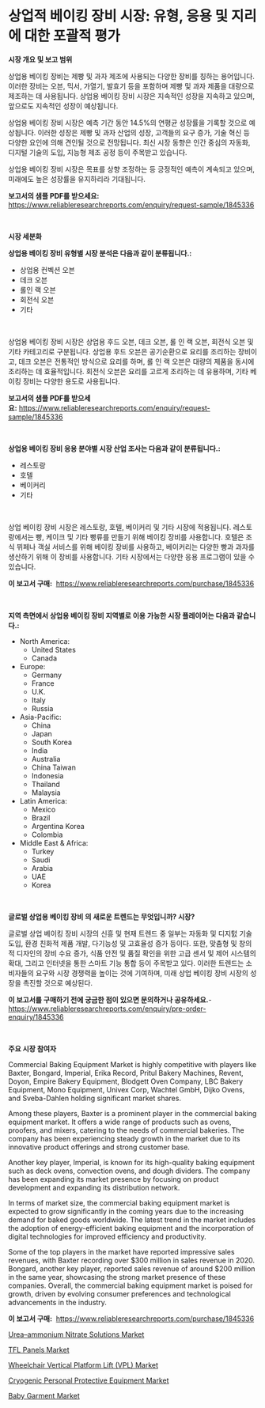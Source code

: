 <p><h1>상업적 베이킹 장비 시장: 유형, 응용 및 지리에 대한 포괄적 평가</h1></p><p><strong>시장 개요 및 보고 범위</strong></p>
<p><p>상업용 베이킹 장비는 제빵 및 과자 제조에 사용되는 다양한 장비를 칭하는 용어입니다. 이러한 장비는 오븐, 믹서, 가열기, 발효기 등을 포함하며 제빵 및 과자 제품을 대량으로 제조하는 데 사용됩니다. 상업용 베이킹 장비 시장은 지속적인 성장을 지속하고 있으며, 앞으로도 지속적인 성장이 예상됩니다. </p><p>상업용 베이킹 장비 시장은 예측 기간 동안 14.5%의 연평균 성장률을 기록할 것으로 예상됩니다. 이러한 성장은 제빵 및 과자 산업의 성장, 고객들의 요구 증가, 기술 혁신 등 다양한 요인에 의해 견인될 것으로 전망됩니다. 최신 시장 동향은 인간 중심의 자동화, 디지털 기술의 도입, 지능형 제조 공정 등이 주목받고 있습니다.</p><p>상업용 베이킹 장비 시장은 목표를 상향 조정하는 등 긍정적인 예측이 계속되고 있으며, 미래에도 높은 성장률을 유지하리라 기대됩니다.</p></p>
<p><strong>보고서의 샘플 PDF를 받으세요:</strong> <a href="https://www.reliableresearchreports.com/enquiry/request-sample/1845336">https://www.reliableresearchreports.com/enquiry/request-sample/1845336</a></p>
<p>&nbsp;</p>
<p><strong>시장 세분화</strong></p>
<p><strong>상업용 베이킹 장비 유형별 시장 분석은 다음과 같이 분류됩니다.:</strong></p>
<p><ul><li>상업용 컨벡션 오븐</li><li>데크 오븐</li><li>롤인 랙 오븐</li><li>회전식 오븐</li><li>기타</li></ul></p>
<p>&nbsp;</p>
<p><p>상업용 베이킹 장비 시장은 상업용 후드 오븐, 데크 오븐, 롤 인 랙 오븐, 회전식 오븐 및 기타 카테고리로 구분됩니다. 상업용 후드 오븐은 공기순환으로 요리를 조리하는 장비이고, 데크 오븐은 전통적인 방식으로 요리를 하며, 롤 인 랙 오븐은 대량의 제품을 동시에 조리하는 데 효율적입니다. 회전식 오븐은 요리를 고르게 조리하는 데 유용하며, 기타 베이킹 장비는 다양한 용도로 사용됩니다.</p></p>
<p><strong>보고서의 샘플 PDF를 받으세요:</strong>&nbsp;<a href="https://www.reliableresearchreports.com/enquiry/request-sample/1845336">https://www.reliableresearchreports.com/enquiry/request-sample/1845336</a></p>
<p>&nbsp;</p>
<p><strong> 상업용 베이킹 장비 응용 분야별 시장 산업 조사는 다음과 같이 분류됩니다.:</strong></p>
<p><ul><li>레스토랑</li><li>호텔</li><li>베이커리</li><li>기타</li></ul></p>
<p>&nbsp;</p>
<p><p>상업 베이킹 장비 시장은 레스토랑, 호텔, 베이커리 및 기타 시장에 적용됩니다. 레스토랑에서는 빵, 케이크 및 기타 빵류를 만들기 위해 베이킹 장비를 사용합니다. 호텔은 조식 뷔페나 객실 서비스를 위해 베이킹 장비를 사용하고, 베이커리는 다양한 빵과 과자를 생산하기 위해 이 장비를 사용합니다. 기타 시장에서는 다양한 응용 프로그램이 있을 수 있습니다.</p></p>
<p><strong>이 보고서 구매:</strong>&nbsp; <a href="https://www.reliableresearchreports.com/purchase/1845336">https://www.reliableresearchreports.com/purchase/1845336</a></p>
<p>&nbsp;</p>
<p><strong>지역 측면에서 상업용 베이킹 장비 지역별로 이용 가능한 시장 플레이어는 다음과 같습니다.:</strong></p>
<p><ul>
    <li>
        North America:
        <ul>
            <li>United States</li>
            <li>Canada</li>
        </ul>
    </li>
    <li>
        Europe:
        <ul>
            <li>Germany</li>
            <li>France</li>
            <li>U.K.</li>
            <li>Italy</li>
            <li>Russia</li>
        </ul>
    </li>
    <li>
        Asia-Pacific:
        <ul>
            <li>China</li>
            <li>Japan</li>
            <li>South Korea</li>
            <li>India</li>
            <li>Australia</li>
            <li>China Taiwan</li>
            <li>Indonesia</li>
            <li>Thailand</li>
            <li>Malaysia</li>
        </ul>
    </li>
    <li>
        Latin America:
        <ul>
            <li>Mexico</li>
            <li>Brazil</li>
            <li>Argentina Korea</li>
            <li>Colombia</li>
        </ul>
    </li>
    <li>
        Middle East & Africa:
        <ul>
            <li>Turkey</li>
            <li>Saudi</li>
            <li>Arabia</li>
            <li>UAE</li>
            <li>Korea</li>
        </ul>
    </li>
    </ul></p>
<p>&nbsp;</p>
<p><strong>글로벌 상업용 베이킹 장비 의 새로운 트렌드는 무엇입니까? 시장?</strong></p>
<p><p>글로벌 상업 베이킹 장비 시장의 신흥 및 현재 트렌드 중 일부는 자동화 및 디지턼 기술 도입, 환경 친화적 제품 개발, 다기능성 및 고효율성 증가 등이다. 또한, 맞춤형 및 창의적 디자인의 장비 수요 증가, 식품 안전 및 품질 확인을 위한 고급 센서 및 제어 시스템의 확대, 그리고 인터넷을 통한 스마트 기능 통합 등이 주목받고 있다. 이러한 트렌드는 소비자들의 요구와 시장 경쟁력을 높이는 것에 기여하며, 미래 상업 베이킹 장비 시장의 성장을 촉진할 것으로 예상된다.</p></p>
<p><strong>이 보고서를 구매하기 전에 궁금한 점이 있으면 문의하거나 공유하세요.</strong>- <a href="https://www.reliableresearchreports.com/enquiry/pre-order-enquiry/1845336">https://www.reliableresearchreports.com/enquiry/pre-order-enquiry/1845336</a></p>
<p>&nbsp;</p>
<p><strong>주요 시장 참여자</strong></p>
<p><p>Commercial Baking Equipment Market is highly competitive with players like Baxter, Bongard, Imperial, Erika Record, Pritul Bakery Machines, Revent, Doyon, Empire Bakery Equipment, Blodgett Oven Company, LBC Bakery Equipment, Mono Equipment, Univex Corp, Wachtel GmbH, Dijko Ovens, and Sveba-Dahlen holding significant market shares.</p><p>Among these players, Baxter is a prominent player in the commercial baking equipment market. It offers a wide range of products such as ovens, proofers, and mixers, catering to the needs of commercial bakeries. The company has been experiencing steady growth in the market due to its innovative product offerings and strong customer base.</p><p>Another key player, Imperial, is known for its high-quality baking equipment such as deck ovens, convection ovens, and dough dividers. The company has been expanding its market presence by focusing on product development and expanding its distribution network.</p><p>In terms of market size, the commercial baking equipment market is expected to grow significantly in the coming years due to the increasing demand for baked goods worldwide. The latest trend in the market includes the adoption of energy-efficient baking equipment and the incorporation of digital technologies for improved efficiency and productivity.</p><p>Some of the top players in the market have reported impressive sales revenues, with Baxter recording over $300 million in sales revenue in 2020. Bongard, another key player, reported sales revenue of around $200 million in the same year, showcasing the strong market presence of these companies. Overall, the commercial baking equipment market is poised for growth, driven by evolving consumer preferences and technological advancements in the industry.</p></p>
<p><strong>이 보고서 구매:</strong>&nbsp;&nbsp;<a href="https://www.reliableresearchreports.com/purchase/1845336">https://www.reliableresearchreports.com/purchase/1845336</a></p>
<p><p><a href="https://butternut-bug-553.notion.site/Urea-ammonium-Nitrate-Solutions-Market-Research-Report-Reveals-The-Latest-Trends-And-Opportunities-o-792469261c204a84a76456dcce85d48c">Urea–ammonium Nitrate Solutions Market</a></p><p><a href="https://invited-way-688.notion.site/TFL-Panels-Market-Size-Share-Trends-Analysis-Report-By-Material-By-Type-By-End-user-By-Region--7577ebc3c5044411b42998a698d30e7d">TFL Panels Market</a></p><p><a href="https://github.com/Glendatilghmankmgz0rbhwpy/Market-Research-Report-List-1/blob/main/wheelchair-vertical-platform-lift-vpl-market.md">Wheelchair Vertical Platform Lift (VPL) Market</a></p><p><a href="https://view.publitas.com/reportprime-1/cryogenic-personal-protective-equipment-market-size-growth-and-forecast-from-2024-2031/">Cryogenic Personal Protective Equipment Market</a></p><p><a href="https://view.publitas.com/reportprime-1/global-baby-garment-market-size-and-market-trends-insights-and-projections-from-2024-to-2031/">Baby Garment Market</a></p></p>
